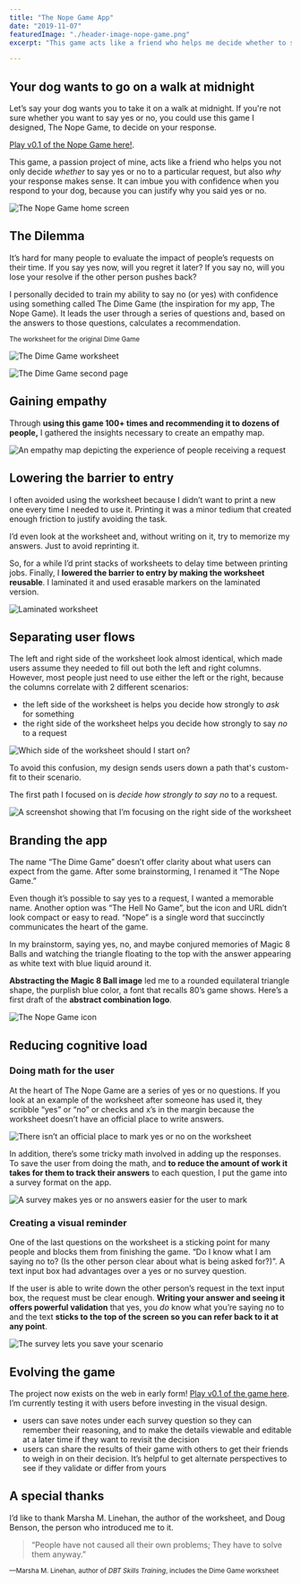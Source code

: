 ```yaml
---
title: "The Nope Game App"
date: "2019-11-07"
featuredImage: "./header-image-nope-game.png"
excerpt: "This game acts like a friend who helps me decide whether to say yes or no when someone asks me to do something."

---
```

## Your dog wants to go on a walk at midnight
Let’s say your dog wants you to take it on a walk at midnight. If you're not sure whether you want to say yes or no, you could use this game I designed, The Nope Game, to decide on your response.

[Play v0.1 of the Nope Game here!](https://thenopegame.gtsb.io/). 

This game, a passion project of mine, acts like a friend who helps you not only decide _whether_ to say yes or no to a particular request, but also _why_ your response makes sense. It can imbue you with confidence when you respond to your dog, because you can justify why you said yes or no.

![The Nope Game home screen](home-screen-nope-game.png)

## The Dilemma

It’s hard for many people to evaluate the impact of people’s requests on their time. If you say yes now, will you regret it later? If you say no, will you lose your resolve if the other person pushes back?

I personally decided to train my ability to say no (or yes) with confidence using something called The Dime Game (the inspiration for my app, The Nope Game). It leads the user through a series of questions and, based on the answers to those questions, calculates a recommendation. 

<small>The worksheet for the original Dime Game</small>

<!-- replace these images with crisp pdf images -->

![The Dime Game worksheet](dime-game-worksheet-one.jpeg)

![The Dime Game second page](dime-game-worksheet-two.jpeg)

## Gaining empathy

Through **using this game 100+ times and recommending it to dozens of people,** I gathered the insights necessary to create an empathy map.

![An empathy map depicting the experience of people receiving a request](empathy-map.jpeg)

## Lowering the barrier to entry

I often avoided using the worksheet because I didn’t want to print a new one every time I needed to use it. Printing it was a minor tedium that created enough friction to justify avoiding the task.

I’d even look at the worksheet and, without writing on it, try to memorize my answers. Just to avoid reprinting it.

So, for a while I’d print stacks of worksheets to delay time between printing jobs. Finally, I **lowered the barrier to entry by making the worksheet reusable**. I laminated it and used erasable markers on the laminated version.

![Laminated worksheet](laminated-worksheet.jpeg)

## Separating user flows

The left and right side of the worksheet look almost identical, which made users assume they needed to fill out both the left and right columns. However, most people just need to use either the left or the right, because the columns correlate with 2 different scenarios:
- the left side of the worksheet is helps you decide how strongly to _ask_ for something
- the right side of the worksheet helps you decide how strongly to say _no_ to a request

![Which side of the worksheet should I start on?](two-column-worksheet.jpeg)

To avoid this confusion, my design sends users down a path that's custom-fit to their scenario.

The first path I focused on is _decide how strongly to say no_ to a request.

![A screenshot showing that I’m focusing on the right side of the worksheet](right-side-worksheet.jpeg)

## Branding the app

The name “The Dime Game” doesn’t offer clarity about what users can expect from the game. After some brainstorming, I renamed it “The Nope Game.”

Even though it’s possible to say yes to a request, I wanted a memorable name. Another option was “The Hell No Game”, but the icon and URL didn’t look compact or easy to read. “Nope” is a single word that succinctly communicates the heart of the game.

In my brainstorm, saying yes, no, and maybe conjured memories of Magic 8 Balls and watching the triangle floating to the top with the answer appearing as white text with blue liquid around it.

**Abstracting the Magic 8 Ball image** led me to a rounded equilateral triangle shape, the purplish blue color, a font that recalls 80’s game shows. Here’s a first draft of the **abstract combination logo**.

![The Nope Game icon](nope-game-logo.jpg)

## Reducing cognitive load

### Doing math for the user

At the heart of The Nope Game are a series of yes or no questions. If you look at an example of the worksheet after someone has used it, they scribble “yes” or “no” or checks and x’s in the margin because the worksheet doesn’t have an official place to write answers.

![There isn’t an official place to mark yes or no on the worksheet](rosie-request.jpeg)

In addition, there’s some tricky math involved in adding up the responses. To save the user from doing the math, and **to reduce the amount of work it takes for them to track their answers** to each question, I put the game into a survey format on the app.

![A survey makes yes or no answers easier for the user to mark](can-i-give.png)

### Creating a visual reminder

One of the last questions on the worksheet is a sticking point for many people and blocks them from finishing the game. “Do I know what I am saying no to? (Is the other person clear about what is being asked for?)”. A text input box had advantages over a yes or no survey question.

If the user is able to write down the other person’s request in the text input box, the request must be clear enough. **Writing your answer and seeing it offers powerful validation** that yes, you _do_ know what you’re saying no to and the text **sticks to the top of the screen so you can refer back to it at any point**.

![The survey lets you save your scenario](saved-scenario.png)

<!-- Only add this section back in once I get the new image from the game, showing the suggestion not to continue the game

## Preventing unecessary user interaction

One survey question is a deal breaker. If you answer “no” to “Can I give this person what is wanted?”, there is no need to take the rest of the survey because, without further effort, you tell the person “no, I can’t do that.” The survey needed to prioritize this question so users could skip the rest of the survey if they answer no.

![A "no" answer can be a deal breaker if the question is "Can I give the person what is wanted?](can-i-give.png) -->

## Evolving the game

The project now exists on the web in early form! [Play v0.1 of the game here](https://thenopegame.gtsb.io/). I’m currently testing it with users before investing in the visual design.

- users can save notes under each survey question so they can remember their reasoning, and to make the details viewable and editable at a later time if they want to revisit the decision
- users can share the results of their game with others to get their friends to weigh in on their decision. It’s helpful to get alternate perspectives to see if they validate or differ from yours

## A special thanks

I’d like to thank Marsha M. Linehan, the author of the worksheet, and Doug Benson, the person who introduced me to it.

> “People have not caused all their own problems; They have to solve them anyway.”

<small>—Marsha M. Linehan, author of _DBT Skills Training_, includes the Dime Game worksheet</small>
